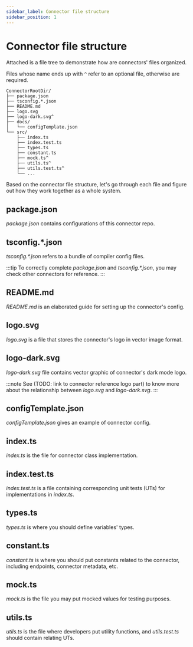 ```yaml
---
sidebar_label: Connector file structure
sidebar_position: 1
---
```


# Connector file structure

Attached is a file tree to demonstrate how are connectors' files organized.

Files whose name ends up with `^` refer to an optional file, otherwise are required.

```
ConnectorRootDir/
├── package.json
├── tsconfig.*.json
├── README.md
├── logo.svg
├── logo-dark.svg^
├── docs/
│   └── configTemplate.json
└── src/
    ├── index.ts
    ├── index.test.ts
    ├── types.ts
    ├── constant.ts
    ├── mock.ts^
    ├── utils.ts^
    ├── utils.test.ts^
    └── ...
```

Based on the connector file structure, let's go through each file and figure out how they work together as a whole system.

## package.json

_package.json_ contains configurations of this connector repo.

## tsconfig.\*.json

_tsconfig.\*.json_ refers to a bundle of compiler config files.

:::tip
To correctly complete _package.json_ and _tsconfig.\*.json_, you may check other connectors for reference.
:::

## README.md

_README.md_ is an elaborated guide for setting up the connector's config.

## logo.svg

_logo.svg_ is a file that stores the connector's logo in vector image format.

## logo-dark.svg

_logo-dark.svg_ file contains vector graphic of connector's dark mode logo.

:::note
See (TODO: link to connector reference logo part) to know more about the relationship between _logo.svg_ and _logo-dark.svg_.
:::

## configTemplate.json

_configTemplate.json_ gives an example of connector config.

## index.ts

_index.ts_ is the file for connector class implementation.

## index.test.ts

_index.test.ts_ is a file containing corresponding unit tests (UTs) for implementations in _index.ts_.

## types.ts

_types.ts_ is where you should define variables' types.

## constant.ts

_constant.ts_ is where you should put constants related to the connector, including endpoints, connector metadata, etc.

## mock.ts

_mock.ts_ is the file you may put mocked values for testing purposes.

## utils.ts

_utils.ts_ is the file where developers put utility functions, and _utils.test.ts_ should contain relating UTs.
